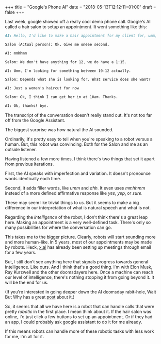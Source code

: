 +++
title = "Google's Phone AI"
date = "2018-05-13T12:12:11+01:00"
draft = false
+++

Last week, google showed off a really cool demo phone call. Google's AI called a hair salon to setup an appointment. It went something like this:

```md
AI: Hello, I'd like to make a hair appointment for my client for, umm, the Wednesday the 7th for 12pm.

Salon (Actual person): Ok. Give me oneee second.

AI: mmhhmm

Salon: We don't have anything for 12, we do have a 1:15.

AI: Umm, I'm looking for something between 10-12 actually.

Salon: Depends what she is looking for. What service does she want?

AI: Just a women's haircut for now

Salon: Ok, I think I can get her in at 10am. Thanks.

AI: Ok, thanks! bye.
```

The transcript of the conversation doesn't really stand out. It's not too far off from the Google Assistant.

The biggest surprise was how natural the AI sounded.

Ordinarily, it's pretty easy to tell when you're speaking to a robot versus a human. But, this robot was convincing. Both for the Salon and me as an outside listener.

Having listened a few more times, I think there's two things that set it apart from previous iterations.

First, the AI speaks with imperfection and variation. It doesn't pronounce words identically each time.

Second, it adds filler words, like _umm_ and _ahh_. It even uses _mmhhmm_ instead of a more defined affirmative response like _yes_, _yep_, or _sure_.

These may seem like trivial things to us. But it seems to make a big difference in our interpretation of what is natural speech and what is not.

Regarding the _intelligence_ of the robot, I don't think there's a great leap here. Making an appointment is a very well-defined task. There's only so many possibilities for where the conversation can go.

This takes me to the bigger picture. Clearly, robots will start sounding more and more human-like. In 5 years, most of our appointments may be made by robots. Heck, [x.ai](https://x.ai) has already been setting up meetings through email for a few years.

But, I still don't see anything here that signals progress towards general intelligence. Like ours. And I think that's a good thing.
I'm with Elon Musk, Ray Kurzwell and the other doomsdayers here. Once a machine can reach our level of intelligence, there's nothing stopping it from going beyond it. It will be the end for us.

(If you're interested in going deeper down the AI doomsday rabit-hole, Wait But Why has a great [post](https://waitbutwhy.com/2015/01/artificial-intelligence-revolution-1.html) about it.)

So, it seems that all we have here is a robot that can handle calls that were pretty _robotic_ in the first place. I mean think about it. If the hair salon was online, I'd just click a few buttons to set up an appointment. Or if they had an app, I could probably ask google assistant to do it for me already.

If this means robots can handle more of these robotic tasks with less work for me, I'm all for it.
